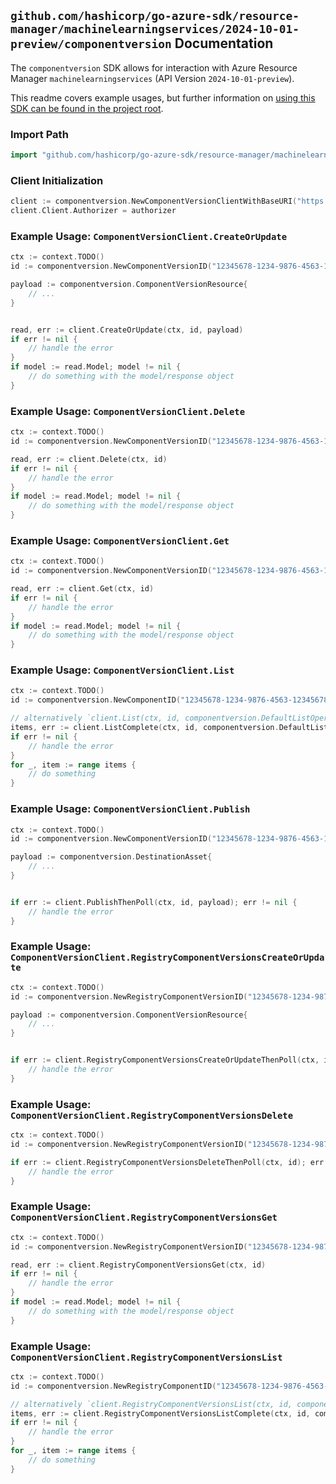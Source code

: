 
## `github.com/hashicorp/go-azure-sdk/resource-manager/machinelearningservices/2024-10-01-preview/componentversion` Documentation

The `componentversion` SDK allows for interaction with Azure Resource Manager `machinelearningservices` (API Version `2024-10-01-preview`).

This readme covers example usages, but further information on [using this SDK can be found in the project root](https://github.com/hashicorp/go-azure-sdk/tree/main/docs).

### Import Path

```go
import "github.com/hashicorp/go-azure-sdk/resource-manager/machinelearningservices/2024-10-01-preview/componentversion"
```


### Client Initialization

```go
client := componentversion.NewComponentVersionClientWithBaseURI("https://management.azure.com")
client.Client.Authorizer = authorizer
```


### Example Usage: `ComponentVersionClient.CreateOrUpdate`

```go
ctx := context.TODO()
id := componentversion.NewComponentVersionID("12345678-1234-9876-4563-123456789012", "example-resource-group", "workspaceName", "componentName", "versionName")

payload := componentversion.ComponentVersionResource{
	// ...
}


read, err := client.CreateOrUpdate(ctx, id, payload)
if err != nil {
	// handle the error
}
if model := read.Model; model != nil {
	// do something with the model/response object
}
```


### Example Usage: `ComponentVersionClient.Delete`

```go
ctx := context.TODO()
id := componentversion.NewComponentVersionID("12345678-1234-9876-4563-123456789012", "example-resource-group", "workspaceName", "componentName", "versionName")

read, err := client.Delete(ctx, id)
if err != nil {
	// handle the error
}
if model := read.Model; model != nil {
	// do something with the model/response object
}
```


### Example Usage: `ComponentVersionClient.Get`

```go
ctx := context.TODO()
id := componentversion.NewComponentVersionID("12345678-1234-9876-4563-123456789012", "example-resource-group", "workspaceName", "componentName", "versionName")

read, err := client.Get(ctx, id)
if err != nil {
	// handle the error
}
if model := read.Model; model != nil {
	// do something with the model/response object
}
```


### Example Usage: `ComponentVersionClient.List`

```go
ctx := context.TODO()
id := componentversion.NewComponentID("12345678-1234-9876-4563-123456789012", "example-resource-group", "workspaceName", "componentName")

// alternatively `client.List(ctx, id, componentversion.DefaultListOperationOptions())` can be used to do batched pagination
items, err := client.ListComplete(ctx, id, componentversion.DefaultListOperationOptions())
if err != nil {
	// handle the error
}
for _, item := range items {
	// do something
}
```


### Example Usage: `ComponentVersionClient.Publish`

```go
ctx := context.TODO()
id := componentversion.NewComponentVersionID("12345678-1234-9876-4563-123456789012", "example-resource-group", "workspaceName", "componentName", "versionName")

payload := componentversion.DestinationAsset{
	// ...
}


if err := client.PublishThenPoll(ctx, id, payload); err != nil {
	// handle the error
}
```


### Example Usage: `ComponentVersionClient.RegistryComponentVersionsCreateOrUpdate`

```go
ctx := context.TODO()
id := componentversion.NewRegistryComponentVersionID("12345678-1234-9876-4563-123456789012", "example-resource-group", "registryName", "componentName", "versionName")

payload := componentversion.ComponentVersionResource{
	// ...
}


if err := client.RegistryComponentVersionsCreateOrUpdateThenPoll(ctx, id, payload); err != nil {
	// handle the error
}
```


### Example Usage: `ComponentVersionClient.RegistryComponentVersionsDelete`

```go
ctx := context.TODO()
id := componentversion.NewRegistryComponentVersionID("12345678-1234-9876-4563-123456789012", "example-resource-group", "registryName", "componentName", "versionName")

if err := client.RegistryComponentVersionsDeleteThenPoll(ctx, id); err != nil {
	// handle the error
}
```


### Example Usage: `ComponentVersionClient.RegistryComponentVersionsGet`

```go
ctx := context.TODO()
id := componentversion.NewRegistryComponentVersionID("12345678-1234-9876-4563-123456789012", "example-resource-group", "registryName", "componentName", "versionName")

read, err := client.RegistryComponentVersionsGet(ctx, id)
if err != nil {
	// handle the error
}
if model := read.Model; model != nil {
	// do something with the model/response object
}
```


### Example Usage: `ComponentVersionClient.RegistryComponentVersionsList`

```go
ctx := context.TODO()
id := componentversion.NewRegistryComponentID("12345678-1234-9876-4563-123456789012", "example-resource-group", "registryName", "componentName")

// alternatively `client.RegistryComponentVersionsList(ctx, id, componentversion.DefaultRegistryComponentVersionsListOperationOptions())` can be used to do batched pagination
items, err := client.RegistryComponentVersionsListComplete(ctx, id, componentversion.DefaultRegistryComponentVersionsListOperationOptions())
if err != nil {
	// handle the error
}
for _, item := range items {
	// do something
}
```
